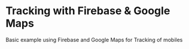 # Tracking with Firebase & Google Maps

Basic example using Firebase and Google Maps for Tracking of mobiles
